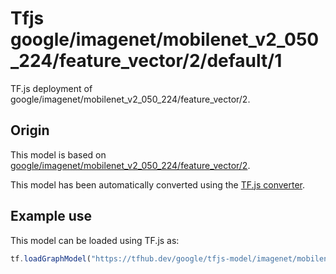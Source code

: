 # Tfjs google/imagenet/mobilenet_v2_050_224/feature_vector/2/default/1
TF.js deployment of google/imagenet/mobilenet_v2_050_224/feature_vector/2.

<!-- parent-model: google/imagenet/mobilenet_v2_050_224/feature_vector/2 -->

## Origin

This model is based on [google/imagenet/mobilenet_v2_050_224/feature_vector/2](https://tfhub.dev/google/imagenet/mobilenet_v2_050_224/feature_vector/2).

This model has been automatically converted using the [TF.js converter](https://github.com/tensorflow/tfjs/tree/master/tfjs-converter).

## Example use
This model can be loaded using TF.js as:

```javascript
tf.loadGraphModel("https://tfhub.dev/google/tfjs-model/imagenet/mobilenet_v2_050_224/feature_vector/2/default/1", { fromTFHub: true })
```
